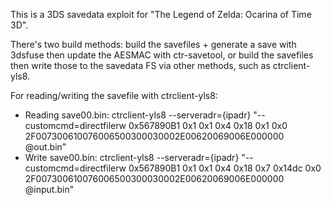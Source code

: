 This is a 3DS savedata exploit for "The Legend of Zelda: Ocarina of Time 3D".  
  
There's two build methods: build the savefiles + generate a save with 3dsfuse then update the AESMAC with ctr-savetool, or build the savefiles then write those to the savedata FS via other methods, such as ctrclient-yls8.  

For reading/writing the savefile with ctrclient-yls8:
* Reading save00.bin: ctrclient-yls8 --serveradr={ipadr} "--customcmd=directfilerw 0x567890B1 0x1 0x1 0x4 0x18 0x1 0x0 2F007300610076006500300030002E00620069006E000000 @out.bin"
* Write save00.bin:   ctrclient-yls8 --serveradr={ipadr} "--customcmd=directfilerw 0x567890B1 0x1 0x1 0x4 0x18 0x7 0x14dc 0x0 2F007300610076006500300030002E00620069006E000000 @input.bin"

